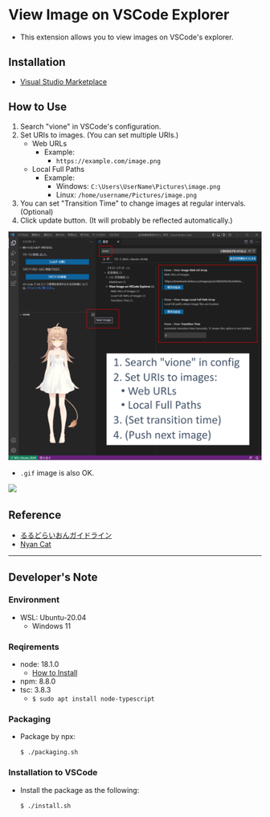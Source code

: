 # View Image on VSCode Explorer
- This extension allows you to view images on VSCode's explorer.

## Installation
- [Visual Studio Marketplace](https://marketplace.visualstudio.com/items?itemName=IsaraCarousel.vsce-vione)

## How to Use
1. Search "vione" in VSCode's configuration.
2. Set URIs to images. (You can set multiple URIs.)
    - Web URLs
      - Example:
        - `https://example.com/image.png`
    - Local Full Paths
      - Example: 
        - Windows: `C:\Users\UserName\Pictures\image.png`
        - Linux: `/home/username/Pictures/image.png`
3. You can set "Transition Time" to change images at regular intervals. (Optional)
4. Click update button. (It will probably be reflected automatically.)

![](media/setting_example_edit.png)

- `.gif` image is also OK.

![](media/vsce-vione_nyancat.gif)

## Reference
- [るるどらいおんガイドライン](https://www.fanbox.cc/@rurudot/posts/3802639)
- [Nyan Cat](https://c.tenor.com/b5KaSeHWOtUAAAAC/nyan-cat-rainbow-cat.gif)

---

## Developer's Note

### Environment
- WSL: Ubuntu-20.04
  - Windows 11

### Reqirements
- node: 18.1.0
  - [How to Install](https://docs.microsoft.com/ja-jp/windows/dev-environment/javascript/nodejs-on-wsl)
- npm: 8.8.0
- tsc: 3.8.3
  - `$ sudo apt install node-typescript`

### Packaging
- Package by npx:
  ```
  $ ./packaging.sh
  ```

### Installation to VSCode
- Install the package as the following:
  ```
  $ ./install.sh
  ```
